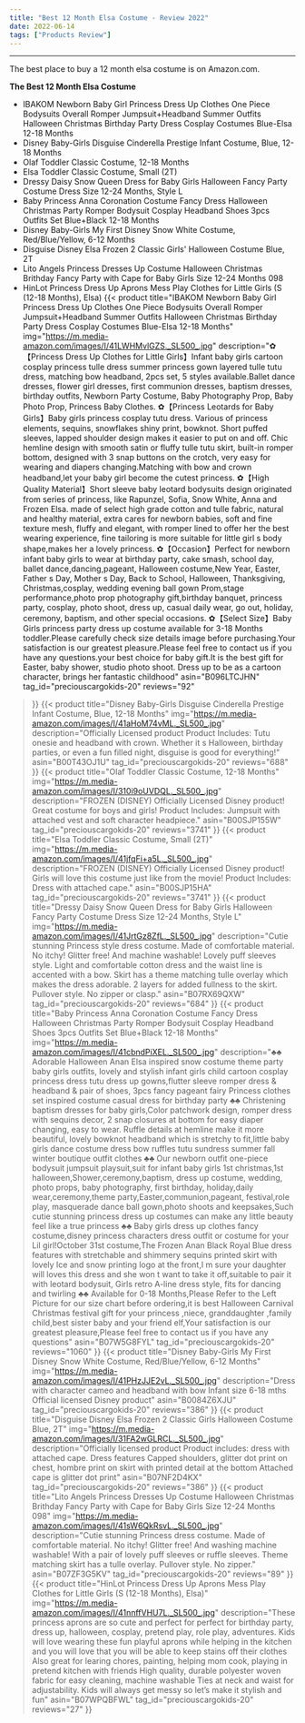 ```yaml
---
title: "Best 12 Month Elsa Costume - Review 2022"
date: 2022-06-14
tags: ["Products Review"]
---
```


---


The best place to buy a 12 month elsa costume is on Amazon.com.

**The Best 12 Month Elsa Costume**
* IBAKOM Newborn Baby Girl Princess Dress Up Clothes One Piece Bodysuits Overall Romper Jumpsuit+Headband Summer Outfits Halloween Christmas Birthday Party Dress Cosplay Costumes Blue-Elsa 12-18 Months
* Disney Baby-Girls Disguise Cinderella Prestige Infant Costume, Blue, 12-18 Months
* Olaf Toddler Classic Costume, 12-18 Months
* Elsa Toddler Classic Costume, Small (2T)
* Dressy Daisy Snow Queen Dress for Baby Girls Halloween Fancy Party Costume Dress Size 12-24 Months, Style L
* Baby Princess Anna Coronation Costume Fancy Dress Halloween Christmas Party Romper Bodysuit Cosplay Headband Shoes 3pcs Outfits Set Blue+Black 12-18 Months
* Disney Baby-Girls My First Disney Snow White Costume, Red/Blue/Yellow, 6-12 Months
* Disguise Disney Elsa Frozen 2 Classic Girls' Halloween Costume Blue, 2T
* Lito Angels Princess Dresses Up Costume Halloween Christmas Brithday Fancy Party with Cape for Baby Girls Size 12-24 Months 098
* HinLot Princess Dress Up Aprons Mess Play Clothes for Little Girls (S (12-18 Months), Elsa)
{{< product 
title="IBAKOM Newborn Baby Girl Princess Dress Up Clothes One Piece Bodysuits Overall Romper Jumpsuit+Headband Summer Outfits Halloween Christmas Birthday Party Dress Cosplay Costumes Blue-Elsa 12-18 Months"
img="https://m.media-amazon.com/images/I/41LWHMvlGZS._SL500_.jpg"
description="✿【Princess Dress Up Clothes for Little Girls】Infant baby girls cartoon cosplay princess tulle dress summer princess gown layered tulle tutu dress, matching bow headband, 2pcs set, 5 styles available.Ballet dance dresses, flower girl dresses, first communion dresses, baptism dresses, birthday outfits, Newborn Party Costume, Baby Photography Prop, Baby Photo Prop, Princess Baby Clothes. ✿【Princess Leotards for Baby Girls】Baby girls princess cosplay tutu dress. Various of princess elements, sequins, snowflakes shiny print, bowknot. Short puffed sleeves, lapped shoulder design makes it easier to put on and off. Chic hemline design with smooth satin or fluffy tulle tutu skirt, built-in romper bottom, designed with 3 snap buttons on the crotch, very easy for wearing and diapers changing.Matching with bow and crown headband,let your baby girl become the cutest princess. ✿【High Quality Material】Short sleeve baby leotard bodysuits design originated from series of princess, like Rapunzel, Sofia, Snow White, Anna and Frozen Elsa. made of select high grade cotton and tulle fabric, natural and healthy material, extra cares for newborn babies, soft and fine texture mesh, fluffy and elegant, with romper lined to offer her the best wearing experience, fine tailoring is more suitable for little girl s body shape,makes her a lovely princess. ✿【Occasion】Perfect for newborn infant baby girls to wear at birthday party, cake smash, school day, ballet dance,dancing,pageant, Halloween costume,New Year, Easter, Father s Day, Mother s Day, Back to School, Halloween, Thanksgiving, Christmas,cosplay, wedding evening ball gown Prom,stage performance,photo prop photography gift,birthday banquet, princess party, cosplay, photo shoot, dress up, casual daily wear, go out, holiday, ceremony, baptism, and other special occasions. ✿【Select Size】Baby Girls princess party dress up costume available for 3-18 Months toddler.Please carefully check size details image before purchasing.Your satisfaction is our greatest pleasure.Please feel free to contact us if you have any questions.your best choice for baby gift.It is the best gift for Easter, baby shower, studio photo shoot. Dress up to be as a cartoon character, brings her fantastic childhood"
asin="B096LTCJHN"
tag_id="preciouscargokids-20"
reviews="92"
>}} 
{{< product 
title="Disney Baby-Girls Disguise Cinderella Prestige Infant Costume, Blue, 12-18 Months"
img="https://m.media-amazon.com/images/I/41aHoM74vML._SL500_.jpg"
description="Officially Licensed product Product Includes: Tutu onesie and headband with crown. Whether it s Halloween, birthday parties, or even a fun filled night, disguise is good for everything!"
asin="B00T43OJ1U"
tag_id="preciouscargokids-20"
reviews="688"
>}} 
{{< product 
title="Olaf Toddler Classic Costume, 12-18 Months"
img="https://m.media-amazon.com/images/I/310i9oUVDQL._SL500_.jpg"
description="FROZEN (DISNEY) Officially Licensed Disney product! Great costume for boys and girls! Product Includes: Jumpsuit with attached vest and soft character headpiece."
asin="B00SJP155W"
tag_id="preciouscargokids-20"
reviews="3741"
>}} 
{{< product 
title="Elsa Toddler Classic Costume, Small (2T)"
img="https://m.media-amazon.com/images/I/41jfqFi+a5L._SL500_.jpg"
description="FROZEN (DISNEY) Officially Licensed Disney product! Girls will love this costume just like from the movie! Product Includes: Dress with attached cape."
asin="B00SJP15HA"
tag_id="preciouscargokids-20"
reviews="3741"
>}} 
{{< product 
title="Dressy Daisy Snow Queen Dress for Baby Girls Halloween Fancy Party Costume Dress Size 12-24 Months, Style L"
img="https://m.media-amazon.com/images/I/41JrtGz8ZfL._SL500_.jpg"
description="Cutie stunning Princess style dress costume. Made of comfortable material. No itchy! Glitter free! And machine washable! Lovely puff sleeves style. Light and comfortable cotton dress and the waist line is accented with a bow. Skirt has a theme matching tulle overlay which makes the dress adorable. 2 layers for added fullness to the skirt. Pullover style. No zipper or clasp."
asin="B07RX69QXW"
tag_id="preciouscargokids-20"
reviews="684"
>}} 
{{< product 
title="Baby Princess Anna Coronation Costume Fancy Dress Halloween Christmas Party Romper Bodysuit Cosplay Headband Shoes 3pcs Outfits Set Blue+Black 12-18 Months"
img="https://m.media-amazon.com/images/I/41cbndPiXEL._SL500_.jpg"
description="♣♣ Adorable Halloween Anan Elsa inspired snow costume theme party baby girls outfits, lovely and stylish infant girls child cartoon cosplay princess dress tutu dress up gowns,flutter sleeve romper dress & headband & pair of shoes, 3pcs fancy pageant fairy Princess clothes set inspired costume casual dress for birthday party ♣♣ Christening baptism dresses for baby girls,Color patchwork design, romper dress with sequins decor, 2 snap closures at bottom for easy diaper changing, easy to wear. Ruffle details at hemline make it more beautiful, lovely bowknot headband which is stretchy to fit,little baby girls dance costume dress bow ruffles tutu sundress summer fall winter boutique outfit clothes ♣♣ Our newborn outfit one-piece bodysuit jumpsuit playsuit,suit for infant baby girls 1st christmas,1st halloween,Shower,ceremony,baptism, dress up costume, wedding, photo props, baby photography, first birthday, holiday,daily wear,ceremony,theme party,Easter,communion,pageant, festival,role play, masquerade dance ball gown,photo shoots and keepsakes,Such cutie stunning princess dress up costumes can make any little beauty feel like a true princess ♣♣ Baby girls dress up clothes fancy costume,disney princess characters dress outfit or costume for your Lil  girl!October 31st costume,The Frozen Anan Black Royal Blue dress features with stretchable and shimmery sequins printed skirt with lovely Ice and snow printing logo at the front,I m sure your daughter will loves this dress and she won t want to take it off,suitable to pair it with leotard bodysuit, Girls retro A-line dress style, fits for dancing and twirling ♣♣ Available for 0-18 Months,Please Refer to the Left Picture for our size chart before ordering,it is best Halloween Carnival Christmas festival gift for your princess ,niece, granddaughter ,family child,best sister baby and your friend elf,Your satisfaction is our greatest pleasure,Please feel free to contact us if you have any questions"
asin="B07W5G8FYL"
tag_id="preciouscargokids-20"
reviews="1060"
>}} 
{{< product 
title="Disney Baby-Girls My First Disney Snow White Costume, Red/Blue/Yellow, 6-12 Months"
img="https://m.media-amazon.com/images/I/41PHzJJE2vL._SL500_.jpg"
description="Dress with character cameo and headband with bow Infant size 6-18 mths Official licensed Disney product"
asin="B0084Z6XJU"
tag_id="preciouscargokids-20"
reviews="386"
>}} 
{{< product 
title="Disguise Disney Elsa Frozen 2 Classic Girls  Halloween Costume Blue, 2T"
img="https://m.media-amazon.com/images/I/31FA2wGLRCL._SL500_.jpg"
description="Officially licensed product Product includes: dress with attached cape. Dress features Capped shoulders, glitter dot print on chest, hombre print on skirt with printed detail at the bottom Attached cape is glitter dot print"
asin="B07NF2D4KX"
tag_id="preciouscargokids-20"
reviews="386"
>}} 
{{< product 
title="Lito Angels Princess Dresses Up Costume Halloween Christmas Brithday Fancy Party with Cape for Baby Girls Size 12-24 Months 098"
img="https://m.media-amazon.com/images/I/41sW6QkRsvL._SL500_.jpg"
description="Cutie stunning Princess dress costume. Made of comfortable material. No itchy! Glitter free! And washing machine washable! With a pair of lovely puff sleeves or ruffle sleeves. Theme matching skirt has a tulle overlay. Pullover style. No zipper."
asin="B07ZF3G5KV"
tag_id="preciouscargokids-20"
reviews="89"
>}} 
{{< product 
title="HinLot Princess Dress Up Aprons Mess Play Clothes for Little Girls (S (12-18 Months), Elsa)"
img="https://m.media-amazon.com/images/I/41nnffVHU7L._SL500_.jpg"
description="These princess aprons are so cute and perfect for perfect for birthday party, dress up, halloween, cosplay, pretend play, role play, adventures. Kids will love wearing these fun playful aprons while helping in the kitchen and you will love that you will be able to keep stains off their clothes Also great for learing chores, painting, helping mom cook, playing in pretend kitchen with friends High quality, durable polyester woven fabric for easy cleaning, machine washable Ties at neck and waist for adjustability. Kids will always get messy so let’s make it stylish and fun"
asin="B07WPQBFWL"
tag_id="preciouscargokids-20"
reviews="27"
>}} 
